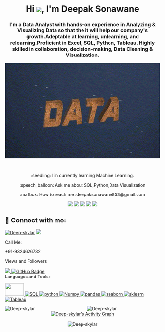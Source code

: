 

<!--
**Deep-skylar/Deep-skylar** is a ✨ _special_ ✨ repository because its `README.md` (this file) appears on your GitHub profile.

Here are some ideas to get you started:

- 🔭 I’m currently working on ...
- 🌱 I’m currently learning ...
- 👯 I’m looking to collaborate on ...
- 🤔 I’m looking for help with ...
- 💬 Ask me about ...
- 📫 How to reach me: ...
- 😄 Pronouns: ...
- ⚡ Fun fact: ...
-->

<h1 align="center">Hi <img src="https://raw.githubusercontent.com/MartinHeinz/MartinHeinz/master/wave.gif" width="30px">, I'm Deepak Sonawane </h1>
<h3 align="center">I'm a Data Analyst with hands-on experience in Analyzing & Visualizing Data so that the it will help our company's growth.Adeptable at learning, unlearning, and relearning.Proficient in Excel, SQL, Python, Tableau. Highly skilled in collaboration, decision-making, Data Cleaning & Visualization.</h3>

<div>
 <p>
    <img  src="https://github.com/maheshdethe01/maheshdethe01/blob/main/forgithub.gif?format=1000w" alt="Deep-skylar" width="800" height ="310" />
  </p>

 </div> 
  <br/>
<div align="center">
   <p> :seedling: I’m currently learning Machine Learning.</p>
 <p> </p>
   <p> :speech_balloon: Ask me about SQL,Python,Data Visualization</p>
   <p> :mailbox: How to reach me :deepaksonawane853@gmail.com</p>
</div>
<p align= "center">
<img src="https://img.shields.io/badge/SQL-MSSQL-red"/>
<img src="https://img.shields.io/badge/Python-python-blue"/>
<img src="https://img.shields.io/badge/Excel-excel-green"/>
<img src="https://img.shields.io/badge/Tableau-Visualization-blueviolet"/>
<img src="https://img.shields.io/badge/Machine Learning-Pandas,Numpy,Seaborn,Sklearn-brightgreen"/>
</p>

## :link: Connect with me:
<span align="left">
  <a href="https://www.linkedin.com/in/deepak-sonawane1/" target="blank"><img src="https://img.shields.io/badge/LinkedIn-0077B5?style=for-the-badge&logo=linkedin&logoColor=white" alt="Deep-skylar"/></a>
      <a href="mailto:deepaksonawane853@gmail.com">
        <img src="https://img.shields.io/badge/Gmail-D14836?style=for-the-badge&logo=gmail&logoColor=white" />
      </a>
    <p>Call Me: </p> +91-9324626732</p>
</span>
Views and Followers </p>

<a href="https://github.com/Deep-skylar/github-profile-views-counter">
    <img src="https://komarev.com/ghpvc/?username=Deep-skylar">
</a>
<a href="https://github.com/Deep-skylar?tab=followers"><img src="https://img.shields.io/github/followers/Deep-skylar?label=Followers&style=social" alt="GitHub Badge"></a>
<br/>
Languages and Tools: </p>

<p > <a href="https://www.w3schools.com/EXCEL/index.php" target="_blank"> <img src="https://encrypted-tbn0.gstatic.com/images?q=tbn:ANd9GcQ6S9p2l3SiVBkpC8hcivRrP5EG5UcY6vBTsA&usqp=CAU" width="60" height="40"/> </a> <a href="https://www.microsoft.com/en-in/sql-server/sql-server-2019" target="_white"> <img src="https://media.istockphoto.com/vectors/icon-major-database-format-vector-icon-illustration-vector-id1298834585?k=20&m=1298834585&s=612x612&w=0&h=Ue_oKPfJjJxzF-KvXjM9EU_kqaOW_sGMqhb9Its64_w=" alt="SQL" width="60" height="40"/> </a> <a href="https://www.w3schools.com/python/" target="_blank"> <img src="https://encrypted-tbn0.gstatic.com/images?q=tbn:ANd9GcRX9KYoFpX9v-HF45IjK17OC4jhT19I55y0Fw&usqp=CAU" alt="python" width="60" height="40"/> </a> </a>  <a href="https://numpy.org/doc/" target="_blank"> <img src="https://encrypted-tbn0.gstatic.com/images?q=tbn:ANd9GcTIt9kJDVZzKGcJzalTKKQeRU1tp6D3XD76IQ&usqp=CAU" alt="Numpy" width="60" height="40"/> </a> <a href="https://pandas.pydata.org/docs/" target="_blank"> <img src="https://encrypted-tbn0.gstatic.com/images?q=tbn:ANd9GcQ4aJry8sOhSwACBlagHu6aYRdpit3PMxtakg&usqp=CAU" alt="pandas" width="60" height="40"/>
</a> <a href="https://seaborn.pydata.org/" target="_blank"> <img src="https://encrypted-tbn0.gstatic.com/images?q=tbn:ANd9GcQS0hL87nifceik-08MulGm2XRbGjv9Q0E7Ag&usqp=CAU" alt="seaborn" width="60" height="40"/> </a> <a href="https://scikit-learn.org/stable/" target="_blank"> <img src="https://e7.pngegg.com/pngimages/359/338/png-clipart-logo-information-library-business-information-miscellaneous-blue.png" alt="sklearn" width="60" height="40"/> </a> <a href="https://www.tableau.com/" target="_blank"> <img src="https://workforceedtech.org/wp-content/uploads/2019/03/Tableau_Logo_resized.png" alt="Tableau" width="60" height="40"/> </a> </p> 
<div align="left">
  <p> </p>
    <img align="left" src="https://github-readme-stats.vercel.app/api?username=Deep-skylar&theme=synthwave" alt="Deep-skylar" width="47%" /> 
    <img align="right" src="https://github-readme-streak-stats.herokuapp.com/?user=Deep-skylar&theme=synthwave" alt="Deep-skylar" width="47%" />
  </p> </p> </p>
</div> </p> </p>
<div align="center">
<a href="https://github.com/Deep-skylar/github-readme-activity-graph"><img alt="Deep-skylar's Activity Graph" src="https://activity-graph.herokuapp.com/graph?username=Deep-skylar&bg_color=1F222E&color=F8D866&line=F85D7F&point=FFFFFF&hide_border=true" /></a>
</div> </p>
<div align="center">
   <img align="center"src="https://github-readme-stats.vercel.app/api/top-langs?username=Deep-skylar&theme=synthwave" alt="Deep-skylar" />
</div>

